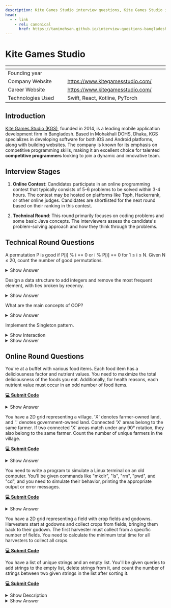 ```yaml
---
description: Kite Games Studio interview questions, Kite Games Studio interview stages, Kite Games Studio interview details, Kite Games Studio interview question and answers
head:
  - - link
    - rel: canonical
      href: https://tamimehsan.github.io/interview-questions-bangladesh/companies/kite
---
```

# Kite Games Studio

| <img width="441" height="1"> | <img width="441" height="1"> |
| :-| :- |
| Founding year | |
| Company Website | https://www.kitegamesstudio.com/ |
| Career Website | https://www.kitegamesstudio.com/ |
| Technologies Used| Swift, React, Kotline, PyTorch |

## Introduction
[Kite Games Studio (KGS)](https://www.kitegamesstudio.com/), founded in 2014, is a leading mobile application development firm in Bangladesh. Based in Mohakhali DOHS, Dhaka, KGS specializes in developing software for both iOS and Android platforms, along with building websites. The company is known for its emphasis on competitive programming skills, making it an excellent choice for talented **competitive programmers** looking to join a dynamic and innovative team.

## Interview Stages

1. **Online Contest**: Candidates participate in an online programming contest that typically consists of 5-6 problems to be solved within 3-4 hours. The contest may be hosted on platforms like Toph, Hackerrank, or other online judges. Candidates are shortlisted for the next round based on their ranking in this contest.

2. **Technical Round**: This round primarily focuses on coding problems and some basic Java concepts. The interviewers assess the candidate's problem-solving approach and how they think through the problems.

## Technical Round Questions

<article>

A permutation P is good if P[i] % i == 0 or i % P[i] == 0 for 1 ≤ i ≤ N. Given N ≤ 20, count the number of good permutations.
<details><summary>Show Answer</summary>

The final solution uses Bitmask DP to efficiently count the number of good permutations that satisfy the given condition.

```cpp
#include <iostream>
#include <vector>

using namespace std;

int N; // Global variable for the size of the permutation
vector<int> dp; // DP array to store results of subproblems

// Recursive function to count the number of good permutations using Bitmask DP
int solve(int mask) {
    if (mask == (1 << N) - 1) return 1; // Base case: all elements are placed
    if (dp[mask] != -1) return dp[mask]; // Return already computed result

    int pos = __builtin_popcount(mask) + 1; // Position to place the next element (1-based)
    dp[mask] = 0; // Initialize current DP state

    for (int i = 0; i < N; i++) {
        // Check if the i-th element is not used and it satisfies the condition
        if (!(mask & (1 << i)) && (pos % (i + 1) == 0 || (i + 1) % pos == 0)) {
            dp[mask] += solve(mask | (1 << i)); // Recur with updated mask
        }
    }
    return dp[mask];
}

int main() {
    cout << "Enter the value of N (N <= 20): ";
    cin >> N;

    dp.assign(1 << N, -1); // Initialize DP array with -1 for all masks
    int result = solve(0); // Start with an empty mask
    cout << "Number of good permutations for N = " << N << " is: " << result << endl;

    return 0;
}
```
</details>
</article>

<article>

Design a data structure to add integers and remove the most frequent element, with ties broken by recency.
<details><summary>Show Answer</summary>

Design a data structure that supports the following two operations:

1. **add(val)**: Add an integer `val` to the data structure.
2. **remove()**: Remove the most frequent element in the data structure. If there are multiple elements with the same highest frequency, print the element that was added last.

The constraints for the operations are:

* Total number of operations ≤ 10<sup>5</sup>
* 0 ≤ val ≤ 10<sup>9</sup>

**Solution:**

```cpp
#include <iostream>
#include <unordered_map>
#include <vector>

using namespace std;

class FreqStack {
    unordered_map<int, int> freq;                    // Map to store frequency of elements
    unordered_map<int, vector<int>> group;             // Map to store groups of elements by frequency
    int maxFreq = 0;                                 // Variable to track the maximum frequency

public:
    // Function to add an integer
    void push(int x) {
        freq[x]++;                                   // Increase the frequency of the element
        maxFreq = max(maxFreq, freq[x]);             // Update the max frequency
        group[freq[x]].push_back(x);                 // Add the element to the appropriate group
    }

    // Function to remove and return the most frequent element (with ties broken by recency)
    int pop() {
        int x = group[maxFreq].back();               // Get the most recent element with the highest frequency
        group[maxFreq].pop_back();                   // Remove it from the group
        if (group[maxFreq].empty()) {                // If no more elements in the group, reduce max frequency
            maxFreq--;
        }
        freq[x]--;                                   // Decrease the frequency of the element
        return x;                                    // Return the most frequent element
    }
};

int main() {
    FreqStack fs;
    fs.push(5);
    fs.push(7);
    fs.push(5);
    fs.push(7);
    fs.push(4);
    fs.push(5);
    
    cout << fs.pop() << endl;  // Should print 5
    cout << fs.pop() << endl;  // Should print 7
    cout << fs.pop() << endl;  // Should print 5
    cout << fs.pop() << endl;  // Should print 4
    
    return 0;
}
```
</details>
</article>

<article>
 

What are the main concepts of OOP? 
<details><summary>Show Answer</summary>
 

The main concepts of Object-Oriented Programming (OOP) are:
Abstraction, Inheritance, Encapsulation, Polymorphism.
</details>
</article>
 

<article>

Implement the Singleton pattern.
<details><summary>Show Interaction</summary>

To provide better understanding, here’s how the discussion typically goes. The questions aren't directly asked; instead, they are discussed in the context of a coding problem or a concept. (I am sharing real experience of mine):

**Interviewer:** Here's a scenario: you need to create a class for database connections, and as every developer of your team needs to use the same database connection, you should only allow one instance of this class.  How would you implement this in Java?  
**Candidate:** I would include a static variable within the class, initially set to null. I'd also create a static method called "connection." This method would first check if the static variable is null. If it is, it would create a new object, assign it to the variable, and then return it. If the variable is not null, it would simply return the existing object.  
**Interviewer:** But if someone creates an object of this class, wouldn't they get a different object?  
**Candidate:** To prevent that, I would make the constructor private.  
**Interviewer:** Is this approach feasible? Would you need to do anything else?  
**Candidate:** Yes, it's feasible, and no further changes are necessary.  
**Interviewer:** The process you described has a specific name in design patterns. Do you recall what it's called?  
**Candidate:** Sorry, I don't know the name.  
**Interviewer:** It's called the Singleton pattern.
</details>

<details><summary>Show Answer</summary>

**Solution:** Below is the implementation of the Singleton pattern in Java:

::: code-group
```java [Single Threaded]
// Singleton class to manage database connections
public class DatabaseConnection {
    // Static variable to hold the single instance of the class
    private static DatabaseConnection instance = null;

    // Private constructor to prevent instantiation
    private DatabaseConnection() {
        // Initialization code, e.g., establish database connection
    }

    // Public method to provide access to the single instance
    public static DatabaseConnection getInstance() {
        // Check if instance is null, create new one if needed
        if (instance == null) {
            instance = new DatabaseConnection();
        }
        // Return the existing instance
        return instance;
    }
}
```
```go [Thread Safe]
var lock = &sync.Mutex{}

type single struct {
}

var singleInstance *single

func getInstance() *single {
    if singleInstance == nil {
        lock.Lock()
        defer lock.Unlock()
        if singleInstance == nil {
            fmt.Println("Creating single instance now.")
            singleInstance = &single{}
        } else {
            fmt.Println("Single instance already created.")
        }
    } else {
        fmt.Println("Single instance already created.")
    }

    return singleInstance
}
```
:::

> [!WARNING] 
> The given single threaded implementation of the singleton pattern though widely popular, is not thread-safe. If a multithreaded application were to get the connection, there is a chance that the connection is initialized multiple times. Ask the interviewer to make sure if they want it to be thread-safe. You can check this [wikipedia section](https://en.wikipedia.org/wiki/Double-checked_locking#Usage_in_Java) if you want to learn more.
</details>
</article>

## Online Round Questions

<article>

You're at a buffet with various food items. Each food item has a deliciousness factor and nutrient values. You need to maximize the total deliciousness of the foods you eat. Additionally, for health reasons, each nutrient value must occur in an odd number of food items.

[**💻 Submit Code**](https://toph.co/c/recruitment-contest-by-kite-games-studio)
<details><summary>Show Answer</summary>

**Solution:** 

```cpp
#include <bits/stdc++.h>
using namespace std;

#define endl "\n"
#define MOD 1000000007
#define MAX 1003

typedef long long ll;

#define bitToggle(n, i) ((1LL << i) ^ n)

int deliciousness[MAX], nutrientMask[MAX], numItems, numNutrients;
ll dp[MAX][1035];

ll maximizeDeliciousness(int itemIndex, int nutrientState) {
    if (itemIndex == numItems) {
        if (nutrientState == ((1 << numNutrients) - 1)) return 0LL;
        return -1e15;
    }
    if (~dp[itemIndex][nutrientState]) return dp[itemIndex][nutrientState];
    return dp[itemIndex][nutrientState] = max(
        maximizeDeliciousness(itemIndex + 1, nutrientState),
        deliciousness[itemIndex] + maximizeDeliciousness(itemIndex + 1, nutrientState ^ nutrientMask[itemIndex])
    );
}

void solve() {
    cin >> numItems >> numNutrients;
    for (int i = 0; i < numItems; i++) {
        int numNutrientsInItem; cin >> deliciousness[i] >> numNutrientsInItem;
        nutrientMask[i] = 0;
        for (int j = 0; j < numNutrientsInItem; j++) {
            int nutrient; cin >> nutrient;
            nutrientMask[i] = bitToggle(nutrientMask[i], nutrient - 1);
        }
    }
    memset(dp, -1, sizeof dp);
    cout << max(0LL, maximizeDeliciousness(0, 0)) << "\n";
}

int32_t main() {
    ios_base::sync_with_stdio(false); cin.tie(NULL);

    int testCases = 1;
    cin >> testCases;

    for (int caseNum = 1; caseNum <= testCases; caseNum++) {
        cout << "Case #" << caseNum << ": ";
        solve();
    }

    return 0;
}

```
</details>
</article>

<article>

You have a 2D grid representing a village. 'X' denotes farmer-owned land, and '.' denotes government-owned land. Connected 'X' areas belong to the same farmer. If two connected 'X' areas match under any 90° rotation, they also belong to the same farmer. Count the number of unique farmers in the village.

[**💻 Submit Code**](https://toph.co/c/recruitment-contest-by-kite-games-studio)
<details><summary>Show Answer</summary>

**Solution:** 
```cpp
#include <bits/stdc++.h>
using namespace std;

#define endl "\n"
#define MOD 1000000007
#define MAX 200005

typedef long long ll;
typedef vector<string> Grid; 

string grid[55];
map<Grid, int> farmerMap;
int numRows, numCols, farmerCount, visited[55][55];

int rowOffsets[] = {+1, -1, +0, +0};
int colOffsets[] = {+0, +0, +1, -1};

#define isValid(nx, ny) (nx >= 0 && nx < numRows && ny >= 0 && ny < numCols)

struct Region {
    int xMin, xMax, yMin, yMax;
    Region() {
        xMin = 100;
        xMax = -100;
        yMin = 100;
        yMax = -100;
    }
    Region(int a, int b, int c, int d) {
        xMin = a;
        xMax = b;
        yMin = c;
        yMax = d;
    }
};

Region mergeRegions(Region a, Region b) {
    Region result;
    result.xMin = min(a.xMin, b.xMin);
    result.xMax = max(a.xMax, b.xMax);
    result.yMin = min(a.yMin, b.yMin);
    result.yMax = max(a.yMax, b.yMax);
    return result;
}

Region exploreRegion(int x, int y) {
    visited[x][y] = 1;
    Region result(x, x, y, y);
    for (int i = 0; i < 4; i++) {
        int newX = x + rowOffsets[i];
        int newY = y + colOffsets[i];
        if (isValid(newX, newY) && !visited[newX][newY] && grid[newX][newY] == 'X') {
            result = mergeRegions(result, exploreRegion(newX, newY));
        }
    }
    return result;
}

Grid rotateGrid(Grid v) {
    int curRows = v.size(), curCols = v[0].size();
    Grid rotated;
    for (int j = 0; j < curCols; j++) {
        string row(curRows, '?');
        rotated.push_back(row);
    }

    for (int i = 0; i < curRows; i++) {
        for (int j = 0; j < curCols; j++) {
            rotated[j][curRows - i - 1] = v[i][j];
        }
    }

    return rotated;
}

int checkRegion(Region region) {
    Grid subgrid;
    for (int i = region.xMin; i <= region.xMax; i++) {
        string row = "";
        for (int j = region.yMin; j <= region.yMax; j++) {
            row += grid[i][j];
        }
        subgrid.push_back(row);
    }
    
    if (farmerMap[subgrid]) return 0;
    
    Grid rotated = rotateGrid(subgrid);
    if (farmerMap[rotated]) return 0;
    
    rotated = rotateGrid(rotated);
    if (farmerMap[rotated]) return 0;
    
    rotated = rotateGrid(rotated);
    if (farmerMap[rotated]) return 0;
    
    farmerMap[subgrid] = 1;
    return 1;
}

void solve() {
    string line;
    while (getline(cin, line)) {
        grid[numRows++] = line;
    }
    numCols = grid[0].size();

    for (int i = 0; i < numRows; i++) {
        for (int j = 0; j < numCols; j++) {
            if (grid[i][j] == 'X' && !visited[i][j]) {
                Region region = exploreRegion(i, j);
                farmerCount += checkRegion(region);
            }
        }
    }

    cout << farmerCount << "\n";
}

int32_t main() {
    ios_base::sync_with_stdio(false); cin.tie(NULL);

    int testCases = 1;
    cin >> testCases;
    cin.ignore(); // Ignore the newline after the number of test cases

    for (int caseNum = 1; caseNum <= testCases; caseNum++) {
        cout << "Case #" << caseNum << ": ";
        solve();
    }

    return 0;
}

```
</details>
</article>

<article>

You need to write a program to simulate a Linux terminal on an old computer. You'll be given commands like "mkdir", "ls", "rm", "pwd", and "cd", and you need to simulate their behavior, printing the appropriate output or error messages.

[**💻 Submit Code**](https://toph.co/c/recruitment-contest-by-kite-games-studio)
<details><summary>Show Answer</summary>

**Solution:** 
```cpp
#include<bits/stdc++.h>
using namespace std;

#define endl "\n"
#define MOD 1000000007
#define MAX 200005

typedef long long ll;

set<string> folder[MAX];
map<string, int> get_idx;
map<int, string> get_name;
int par[MAX];

string get_sub(string &s) {
	string sub = "";
	for(int i = (int)s.size() - 1; i >= 0; i--) {
		if(s[i] == '/')
			break;
		sub = s[i] + sub;
	}
	return sub;
}

void dfs(int idx) {
	for(auto sub : folder[idx]) {
		int cur = get_idx[sub];
		dfs(cur);
	}
	folder[idx].clear();
}
void solve() {
    string s;
    int avail = 2;
    
    par[1] = 1;
    get_idx["KGS"] = 1;
    get_name[1] = "KGS";
    int idx = 1;

    while(getline(cin, s)) {
    	if(s.size() == 0)
    		continue;
    	if(s[0] == 'm') {
    		string sub = get_name[idx] + "/" + s.substr(6);

    		if(folder[idx].find(sub) != folder[idx].end()) {
    			cout << "Error: Already Exists\n";
    		} else {
    			folder[idx].insert(sub);
    			get_idx[sub] = avail;
    			get_name[avail] = sub;
    			par[avail] = idx;
    			avail++;
    		}
    	} else if(s[0] == 'l') {
    		for(auto sub : folder[idx]) {
    			cout << get_sub(sub) << "\n";
    		}
    	} else if(s[0] == 'r') {
    		string sub = get_name[idx] + "/" + s.substr(3);
    		if(folder[idx].find(sub) == folder[idx].end()) {
    			cout << "Error: No Such Directory\n";
    		} else {
    			folder[idx].erase(folder[idx].find(sub));
    			dfs(get_idx[sub]);
    		}
    	} else if(s[0] == 'p') {
    		cout << get_name[idx] << "\n";
    	} else if(s[0] == 'c' && s.back() != '.') {
    		string sub = get_name[idx] + "/" + s.substr(3);
    		if(folder[idx].find(sub) == folder[idx].end()) {
    			cout << "Error: No Such Directory\n";
    		} else {
    			idx = get_idx[sub];
    		}
    	} else if(s[0] == 'c' && s.back() == '.') {
    		idx = par[idx];
    	}
    }
}

int32_t main() {
    ios_base::sync_with_stdio(false); cin.tie(NULL);

    int TC = 1;

    //cin >> TC;

    for(int cs = 1; cs <= TC; cs++) {
        //cout << "Case " << cs << ": ";
        solve();
    }

    return 0;
}

```
</details>
</article>

<article>

You have a 2D grid representing a field with crop fields and godowns. Harvesters start at godowns and collect crops from fields, bringing them back to their godown. The first harvester must collect from a specific number of fields. You need to calculate the minimum total time for all harvesters to collect all crops.

[**💻 Submit Code**](https://toph.co/c/recruitment-contest-by-kite-games-studio)
</article>

<article>

You have a list of unique strings and an empty list. You'll be given queries to add strings to the empty list, delete strings from it, and count the number of strings between two given strings in the list after sorting it.

[**💻 Submit Code**](https://toph.co/c/recruitment-contest-by-kite-games-studio)
<details><summary>Show Description</summary>

You are given a list <i>L</i> of <i>N</i> unique strings and an initially empty list <i>P</i>. You need to process <i>Q</i> queries of the following types:

* **add i f:** Add the string <i>L[i]</i> to the list <i>P</i> a total of <i>f</i> times.
* **delete i f:** Let <i>t</i> be the number of occurrences of string <i>L[i]</i> in list <i>P</i>. Delete min(<i>f</i>, <i>t</i>) occurrences of <i>L[i]</i> from list <i>P</i>.
* **count i j:** Sort the elements of list <i>P</i> in lexicographic order, then count the number of strings in <i>P</i> that are between <i>L[i]</i> and <i>L[j]</i> (inclusive).

**Constraints:**

* **1 ≤ N ≤ 10<sup>5</sup>** - Number of strings in list <i>L</i>.
* The total length of all strings in <i>L</i> is at most 2 × 10<sup>6</sup>, and each string length is between 1 and 10<sup>6</sup> characters.
* **1 ≤ Q ≤ 10<sup>5</sup>** - Number of queries.
* For **add i f** and **delete i f** queries: **1 ≤ i ≤ N** and **1 ≤ f ≤ 10<sup>5</sup>**.
* For **count i j** queries: **1 ≤ i ≤ N** and **1 ≤ j ≤ N**.

</details>
<details><summary>Show Answer</summary>

**Solution:** 

```cpp
#include<bits/stdc++.h>
using namespace std;

#define endl "\n"
#define MOD 1000000007
#define MAX 200005

typedef long long ll;

ll arr[MAX];
int N;

struct info{
    ll sum;
    info(){
        sum=0;
    }
    info(ll x){
        sum=x;
    }
    void show(){
        cout<<"Sum = "<<sum<<"\n";
    }
};
info tree[3*MAX];

info leaf(int i){
    return info(arr[i]);
}
info outOfRange(){
    return info(0);
}
info Set(ll x){
    return info(x);
}
info merge(info x, info y){
    info temp;
    temp.sum=x.sum+y.sum;
    return temp;
}

void build(int node, int l,int r)
{
    if(l==r)
    {
        tree[node]=leaf(l);
        return;
    }
    int mid=(l+r)/2;
    build(node*2,l,mid);
    build(node*2+1,mid+1,r);
    tree[node]=merge(tree[node*2],tree[2*node+1]);
}

info query(int node,int l,int r,int i,int j)
{
    if(i>r || j<l)
        return outOfRange();
    if(l>=i && r<=j)
        return tree[node];
    int mid=(l+r)/2;
    auto x=query(node*2,l,mid,i,j);
    auto y=query(node*2+1,mid+1,r,i,j);
    return merge(x,y);
}

void update(int node,int l,int r,int pos,ll val)
{
    if(pos>r || pos<l)
        return;
    if(l==r)
    {
        tree[node]=Set(val);
        return;
    }
    int mid=(l+r)/2;
    if(pos<=mid)
        update(node*2,l,mid,pos,val);
    else
        update(node*2+1,mid+1,r,pos,val);

    tree[node]=merge(tree[node*2],tree[2*node+1]);
}

void print(int node, int l,int r)
{
    cout<<"["<<l<<","<<r<<"]:--> ";
    tree[node].show();
    if(l==r)
        return;
    int mid=(l+r)/2;
    print(node*2,l,mid);
    print(node*2+1,mid+1,r);
}
void print(){
    print(1,0,N-1);
}
void build(int n){
    N=n;
    build(1,0,N-1);
}
void update(int pos, ll val){
    update(1,0,N-1,pos,val);
}
ll query(int x, int y){
    auto ans = query(1,0,N-1,x,y); 
    return ans.sum;
}

int mp[MAX];

void solve() {
    int n; cin >> n;
    vector<pair<string,int>> lst;
    for(int i = 0; i < n; i++) {
    	string s; cin >> s;
    	lst.push_back({s, i});
    }
    sort(lst.begin(), lst.end());
    int idx = 0;
    for(auto [s, pos] : lst) {
    	mp[pos] = idx++;
    }
    // for(int i = 0; i < n; i++) {
    // 	cout << i << " " << mp[i] << endl;
    // }

    build(n);

    int q; cin >> q;
    while(q--) {
    	string qr;
    	int a, b;
    	cin >> qr >> a >> b;
    	if(qr[0] == 'a') {
    		a = mp[a - 1];
    		ll cur = query(a, a);
    		update(a, cur + b);
    	} else if(qr[0] == 'd') {
    		a = mp[a - 1];
    		ll cur = query(a, a);
    		update(a, max(0LL, cur - b));
    	} else {
    		a = mp[a - 1];
    		b = mp[b - 1];
    		if(a > b) swap(a, b);
    		cout << query(a, b) << "\n";
    	}
    	// print();
    }
}

int32_t main() {
    ios_base::sync_with_stdio(false); cin.tie(NULL);

    int TC = 1;

    //cin >> TC;

    for(int cs = 1; cs <= TC; cs++) {
        //cout << "Case " << cs << ": ";
        solve();
    }

    return 0;
}

```
</details>
</article>

